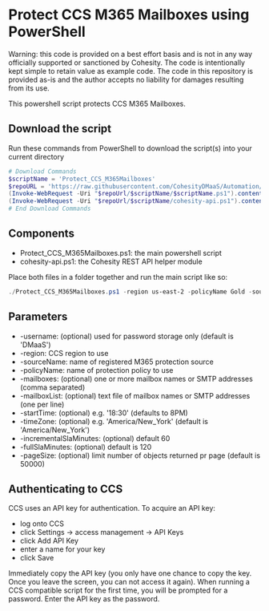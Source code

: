 # Protect CCS M365 Mailboxes using PowerShell

Warning: this code is provided on a best effort basis and is not in any way officially supported or sanctioned by Cohesity. The code is intentionally kept simple to retain value as example code. The code in this repository is provided as-is and the author accepts no liability for damages resulting from its use.

This powershell script protects CCS M365 Mailboxes.

## Download the script

Run these commands from PowerShell to download the script(s) into your current directory

```powershell
# Download Commands
$scriptName = 'Protect_CCS_M365Mailboxes'
$repoURL = 'https://raw.githubusercontent.com/CohesityDMaaS/Automation/main'
(Invoke-WebRequest -Uri "$repoUrl/$scriptName/$scriptName.ps1").content | Out-File "$scriptName.ps1"; (Get-Content "$scriptName.ps1") | Set-Content "$scriptName.ps1"
(Invoke-WebRequest -Uri "$repoUrl/$scriptName/cohesity-api.ps1").content | Out-File cohesity-api.ps1; (Get-Content cohesity-api.ps1) | Set-Content cohesity-api.ps1
# End Download Commands
```

## Components

* Protect_CCS_M365Mailboxes.ps1: the main powershell script
* cohesity-api.ps1: the Cohesity REST API helper module

Place both files in a folder together and run the main script like so:

```powershell
./Protect_CCS_M365Mailboxes.ps1 -region us-east-2 -policyName Gold -sourceName mydomain.onmicrosoft.com -mailboxes user1.mydomain.onmicrosoft.com, user2.mydomain.onmicrosoft.com -mailboxList ./mailboxlist.txt
```

## Parameters

* -username: (optional) used for password storage only (default is 'DMaaS')
* -region: CCS region to use
* -sourceName: name of registered M365 protection source
* -policyName: name of protection policy to use
* -mailboxes: (optional) one or more mailbox names or SMTP addresses (comma separated)
* -mailboxList: (optional) text file of mailbox names or SMTP addresses (one per line)
* -startTime: (optional) e.g. '18:30' (defaults to 8PM)
* -timeZone: (optional) e.g. 'America/New_York' (default is 'America/New_York')
* -incrementalSlaMinutes: (optional) default 60
* -fullSlaMinutes: (optional) default is 120
* -pageSize: (optional) limit number of objects returned pr page (default is 50000)

## Authenticating to CCS

CCS uses an API key for authentication. To acquire an API key:

* log onto CCS
* click Settings -> access management -> API Keys
* click Add API Key
* enter a name for your key
* click Save

Immediately copy the API key (you only have one chance to copy the key. Once you leave the screen, you can not access it again). When running a CCS compatible script for the first time, you will be prompted for a password. Enter the API key as the password.